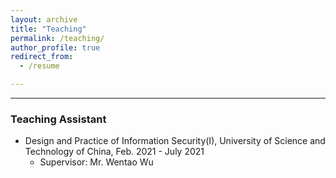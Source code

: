 ```yaml
---
layout: archive
title: "Teaching"
permalink: /teaching/
author_profile: true
redirect_from:
  - /resume

---
```

<!-- 
{% include base_path %}

{% for post in site.teaching reversed %}
  {% include archive-single.html %}
{% endfor %} -->
---

### Teaching Assistant

* Design and Practice of Information Security(I), University of Science and Technology of China, Feb. 2021 - July 2021
  *  Supervisor: Mr. Wentao Wu